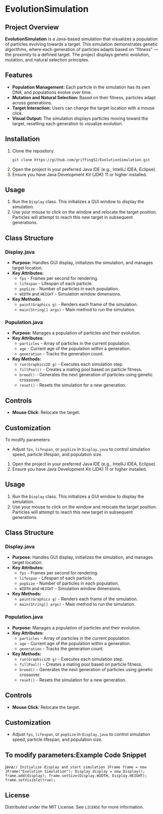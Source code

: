 # EvolutionSimulation

## Project Overview
**EvolutionSimulation** is a Java-based simulation that visualizes a population of particles evolving towards a target. This simulation demonstrates genetic algorithms, where each generation of particles adapts based on "fitness" — the proximity to a defined target. The project displays genetic evolution, mutation, and natural selection principles.

## Features
- **Population Management:** Each particle in the simulation has its own DNA, and populations evolve over time.
- **Mutation and Natural Selection:** Based on their fitness, particles adapt across generations.
- **Target Interaction:** Users can change the target location with a mouse click.
- **Visual Output:** The simulation displays particles moving toward the target, resetting each generation to visualize evolution.

## Installation
1. Clone the repository:
   ```bash
   git clone https://github.com/griffing52/EvolutionSimulation.git
2.  Open the project in your preferred Java IDE (e.g., IntelliJ IDEA, Eclipse).
3.  Ensure you have Java Development Kit (JDK) 11 or higher installed.

Usage
-----

1.  Run the `Display` class. This initializes a GUI window to display the simulation.
2.  Use your mouse to click on the window and relocate the target position. Particles will attempt to reach this new target in subsequent generations.

Class Structure
---------------

### Display.java

-   **Purpose:** Handles GUI display, initializes the simulation, and manages target location.
-   **Key Attributes:**
    -   `fps` - Frames per second for rendering.
    -   `lifespan` - Lifespan of each particle.
    -   `popSize` - Number of particles in each population.
    -   `WIDTH` and `HEIGHT` - Simulation window dimensions.
-   **Key Methods:**
    -   `paint(Graphics g)` - Renders each frame of the simulation.
    -   `main(String[] args)` - Main method to run the simulation.

### Population.java

-   **Purpose:** Manages a population of particles and their evolution.
-   **Key Attributes:**
    -   `particles` - Array of particles in the current population.
    -   `age` - Current age of the population within a generation.
    -   `generation` - Tracks the generation count.
-   **Key Methods:**
    -   `run(Graphics2D g)` - Executes each simulation step.
    -   `fillPool()` - Creates a mating pool based on particle fitness.
    -   `breed()` - Generates the next generation of particles using genetic crossover.
    -   `reset()` - Resets the simulation for a new generation.

Controls
--------

-   **Mouse Click:** Relocate the target.

Customization
-------------

To modify parameters:

-   Adjust `fps`, `lifespan`, or `popSize` in `Display.java` to control simulation speed, particle lifespan, and population size.

1.  Open the project in your preferred Java IDE (e.g., IntelliJ IDEA, Eclipse).
2.  Ensure you have Java Development Kit (JDK) 11 or higher installed.

Usage
-----

1.  Run the `Display` class. This initializes a GUI window to display the simulation.
2.  Use your mouse to click on the window and relocate the target position. Particles will attempt to reach this new target in subsequent generations.

Class Structure
---------------

### Display.java

-   **Purpose:** Handles GUI display, initializes the simulation, and manages target location.
-   **Key Attributes:**
    -   `fps` - Frames per second for rendering.
    -   `lifespan` - Lifespan of each particle.
    -   `popSize` - Number of particles in each population.
    -   `WIDTH` and `HEIGHT` - Simulation window dimensions.
-   **Key Methods:**
    -   `paint(Graphics g)` - Renders each frame of the simulation.
    -   `main(String[] args)` - Main method to run the simulation.

### Population.java

-   **Purpose:** Manages a population of particles and their evolution.
-   **Key Attributes:**
    -   `particles` - Array of particles in the current population.
    -   `age` - Current age of the population within a generation.
    -   `generation` - Tracks the generation count.
-   **Key Methods:**
    -   `run(Graphics2D g)` - Executes each simulation step.
    -   `fillPool()` - Creates a mating pool based on particle fitness.
    -   `breed()` - Generates the next generation of particles using genetic crossover.
    -   `reset()` - Resets the simulation for a new generation.

Controls
--------

-   **Mouse Click:** Relocate the target.

Customization
-------------
-   Adjust `fps`, `lifespan`, or `popSize` in `Display.java` to control simulation speed, particle lifespan, and population size.

To modify parameters:Example Code Snippet
--------------------

java`// Initialize display and start simulation
JFrame frame = new JFrame("Evolution Simulation");
Display display = new Display();
frame.add(display);
frame.setSize(Display.WIDTH, Display.HEIGHT);
frame.setVisible(true);`

License
-------

Distributed under the MIT License. See `LICENSE` for more information.
